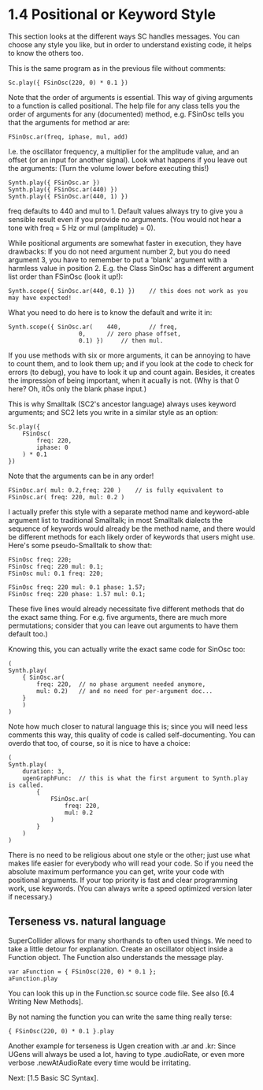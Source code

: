 # 1.4 Positional or Keyword Style

This section looks at the different ways SC handles messages.  You can choose any style you like, but in order to understand existing code, it helps to know the others too.

This is the same program as in the previous file without comments:

    Sc.play({ FSinOsc(220, 0) * 0.1 })

Note that the order of arguments is essential. This way of giving arguments to a function is called positional.  The help file for any class tells you the order of arguments for any (documented) method, e.g. FSinOsc tells you that the arguments for method ar are:

    FSinOsc.ar(freq, iphase, mul, add)

I.e. the oscillator frequency, a multiplier for the amplitude value, and an offset (or an input for another signal).  Look what happens if you leave out the arguments: (Turn the volume lower before executing this!)

    Synth.play({ FSinOsc.ar })
    Synth.play({ FSinOsc.ar(440) })
    Synth.play({ FSinOsc.ar(440, 1) })

freq defaults to 440 and mul to 1. Default values always try to give you a sensible result even if you provide no arguments. (You would not hear a tone with freq = 5 Hz or mul (amplitude) = 0).

While positional arguments are somewhat faster in execution, they have drawbacks: If you do not need argument number 2, but you do need argument 3, you have to remember to put a 'blank' argument with a harmless value in position 2.  E.g. the Class SinOsc has a different argument list order than FSinOsc (look it up!):

    Synth.scope({ SinOsc.ar(440, 0.1) })	// this does not work as you may have expected!

What you need to do here is to know the default and write it in:

````
Synth.scope({ SinOsc.ar(	440,	 	// freq,
					0, 		// zero phase offset,
					0.1) }) 	// then mul.
````

If you use methods with six or more arguments, it can be annoying to have to count them, and to look them up; and if you look at the code to check for errors (to debug), you have to look it up and count again.  Besides, it creates the impression of being important, when it acually is not.  (Why is that 0 here? Oh, itÕs only the blank phase input.)

This is why Smalltalk (SC2's ancestor language) always uses keyword arguments; and SC2 lets you write in a similar style as an option:

````
Sc.play({
	FSinOsc(
		freq: 220,
		iphase: 0
	) * 0.1
})
````

Note that the arguments can be in any order!

    FSinOsc.ar( mul: 0.2,freq: 220 )  	// is fully equivalent to
    FSinOsc.ar( freq: 220, mul: 0.2 )


I actually prefer this style with a separate method name and keyword-able argument list to traditional Smalltalk; in most Smalltalk dialects the sequence of keywords would already be the method name, and there would be different methods for each likely order of keywords that users might use. Here's some pseudo-Smalltalk to show that:

    FSinOsc freq: 220;
    FSinOsc freq: 220 mul: 0.1;
    FSinOsc mul: 0.1 freq: 220;

    FSinOsc freq: 220 mul: 0.1 phase: 1.57;
    FSinOsc freq: 220 phase: 1.57 mul: 0.1;

These five lines would already necessitate five different methods that do the exact same thing.  For e.g. five arguments, there are much more permutations; consider that you can leave out arguments to have them default too.)

Knowing this, you can actually write the exact same code for SinOsc too:

````
(
Synth.play(
	{ SinOsc.ar(
		freq: 220, 	// no phase argument needed anymore,
		mul: 0.2) 	// and no need for per-argument doc...
	}
	)
)
````

Note how much closer to natural language this is; since you will need less comments this way, this quality of code is called self-documenting.  You can overdo that too, of course, so it is nice to have a choice:

````
(
Synth.play(
	duration: 3,
	ugenGraphFunc:	// this is what the first argument to Synth.play is called.
		{
			FSinOsc.ar(
				freq: 220,
				mul: 0.2
			)
		}
	)
)
````

There is no need to be religious about one style or the other; just use what makes life easier for everybody who will read your code.  So if you need the absolute maximum performance you can get, write your code with positional arguments. If your top priority is fast and clear programming work, use keywords. (You can always write a speed optimized version later if necessary.)

## Terseness vs. natural language

SuperCollider allows for many shorthands to often used things.  We need to take a little detour for explanation.  Create an oscillator object inside a Function object.  The Function also understands the message play.

````
var aFunction = { FSinOsc(220, 0) * 0.1 };
aFunction.play
````

You can look this up in the Function.sc source code file. See also [6.4 Writing New Methods].

By not naming the function you can write the same thing really terse:

    { FSinOsc(220, 0) * 0.1 }.play

Another example for terseness is Ugen creation with .ar and .kr: Since UGens will always be used a lot, having to type .audioRate, or even more verbose .newAtAudioRate every time would be irritating.

Next: [1.5 Basic SC Syntax].
